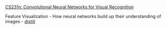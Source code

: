 [CS231n: Convolutional Neural Networks for Visual Recognition](http://cs231n.stanford.edu/)

Feature Visualization - How neural networks build up their understanding of images - [distill](https://distill.pub/2017/feature-visualization/)
